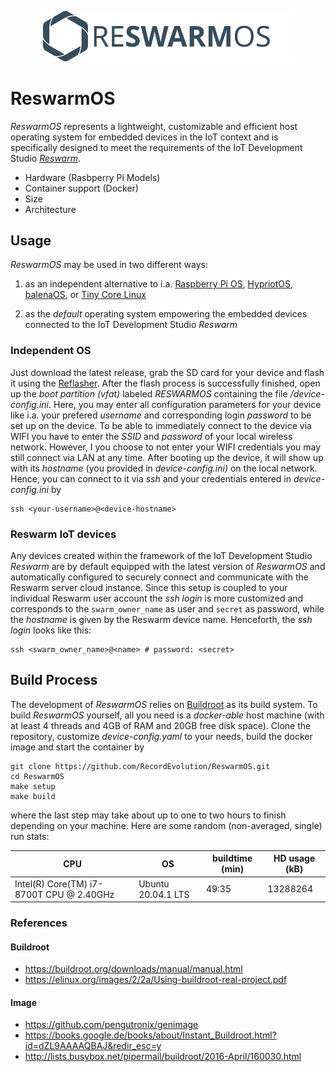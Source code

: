 
<p align="center">
  <a href="https://record-evolution.de/reswarm">
    <img
      alt="reswarm-os.svg"
      src="assets/reswarm-os.svg"
      width="400"
    />
  </a>
</p>

# ReswarmOS

_ReswarmOS_ represents a lightweight, customizable and efficient host operating 
system for embedded devices in the IoT context and is specifically designed to 
meet the requirements of the IoT Development Studio 
_[Reswarm](https://www.record-evolution.de/reswarm/)_.

- Hardware (Rasbperry Pi Models)
- Container support (Docker)
- Size
- Architecture

## Usage

_ReswarmOS_ may be used in two different ways:

1. as an independent alternative to i.a.
  [Raspberry Pi OS](https://www.raspberrypi.org/downloads/raspberry-pi-os/),
  [HypriotOS](https://blog.hypriot.com),
  [balenaOS](https://www.balena.io/os/),
  or [Tiny Core Linux](http://tinycorelinux.net)

1. as the _default_ operating system empowering the embedded devices connected
   to the IoT Development Studio _Reswarm_

### Independent OS

Just download the latest release, grab the SD card for your device and flash it
using the [Reflasher](https://github.com/RecordEvolution/Reflasher). After the 
flash process is successfully finished, open up the _boot partition (vfat)_ 
labeled _RESWARMOS_ containing the file _/device-config.ini_. Here, you may enter 
all configuration parameters for your device like i.a. your prefered _username_ and 
corresponding login _password_ to be set up on the device. To be able to immediately 
connect to the device via WIFI you have to enter the _SSID_ and _password_ of your 
local wireless network. However, I you choose to not enter your WIFI credentials you
may still connect via LAN at any time. After booting up the device, it will show up 
with its _hostname_ (you provided in _device-config.ini)_ on the local network.
Hence, you can connect to it via _ssh_ and your credentials entered in _device-config.ini_
by

```
ssh <your-username>@<device-hostname> 
```

### Reswarm IoT devices

Any devices created within the framework of the IoT Development Studio 
_Reswarm_ are by default equipped with the latest version of _ReswarmOS_
and automatically configured to securely connect and communicate with
the Reswarm server cloud instance. Since this setup is coupled to your
individual Reswarm user account the _ssh login_ is more customized and 
corresponds to the `swarm_owner_name` as user and `secret` as password,
while the _hostname_ is given by the Reswarm device name. Henceforth,
the _ssh login_ looks like this:

```
ssh <swarm_owner_name>@<name> # password: <secret>
```   

## Build Process

The development of _ReswarmOS_ relies on [Buildroot](https://buildroot.org)
as its build system. To build _ReswarmOS_ yourself, all you need is a 
_docker-able_ host machine (with at least 4 threads and 4GB of RAM and 
20GB free disk space). Clone the repository, customize _device-config.yaml_ 
to your needs, build the docker image and start the container by

```
git clone https://github.com/RecordEvolution/ReswarmOS.git
cd ReswarmOS
make setup
make build
```

where the last step may take about up to one to two hours to finish 
depending on your machine. Here are some random (non-averaged, single)
run stats:

| CPU                                      | OS                  | buildtime (min) | HD usage (kB) |
|------------------------------------------|---------------------|-----------------|---------------|
| Intel(R) Core(TM) i7-8700T CPU @ 2.40GHz | Ubuntu 20.04.1 LTS  |   49:35         | 13288264      |

### References

#### Buildroot

- https://buildroot.org/downloads/manual/manual.html
- https://elinux.org/images/2/2a/Using-buildroot-real-project.pdf

#### Image

- https://github.com/pengutronix/genimage
- https://books.google.de/books/about/Instant_Buildroot.html?id=dZL9AAAAQBAJ&redir_esc=y
- http://lists.busybox.net/pipermail/buildroot/2016-April/160030.html
